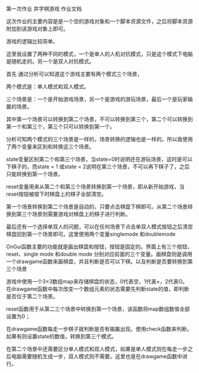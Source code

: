 第一次作业 井字棋游戏 作业文档

这次作业的主要内容是是一个空的游戏对象和一个脚本资源文件，之后将脚本资源附加到该游戏对象上即可。

游戏的逻辑比较简单。

这里我设置了两种不同的模式，一个是单人的人机对抗模式，只是这个模式下电脑是随机走的。另一个是双人对抗模式。



首先 通过分析可以知道这个游戏主要有两个模式三个场景，

两个模式是：单人模式和双人模式。

三个场景是：一个是开始游戏场景，另一个是游戏的游玩场景，最后一个是玩家输赢的场景。

其中第一个场景可以转换到第二个场景，不可以转换到第三个，第二个可以转换到第一个和第三个，第三个只可以转换到第一个。

分析可知两个模式的三个场景是一样的，场景转换的逻辑也是一样的。所以我使用了两个变量来区别和转换这三个场景。

state变量区别第二个和第三个场景，当state=0时说明还在游玩场景，这时是可以下棋子的，而state = 1 或state = 2说明在第三个场景，不可以再下棋子了，之后只能转换到第一个场景。

reset变量用来从第二个和第三个场景转换到第一个场景，即从新开始游戏，当reset按钮被按下时棋盘上的棋子全部清空。

第一个场景转换到第二个场景是自动的，只要点击棋盘下棋即可。从第二个场景转换到第三个场景则需要游戏对棋盘上的棋子进行判断。

最后还有一个选择单双人的问题，可以在任何场景下点击单双人模式按钮之后清空棋盘回到第一个场景即可。这里使用两个变量singlemode 和doublemode



OnGui函数主要的功能就是画出棋盘和按钮，按钮是固定的。界面上有三个按钮，reset、single mode 和double mode 分别对应前面的三个变量。画棋盘则是调用一个drawgame函数来画棋盘，并且判断是否可以下棋。以及判断是否要转换到第三个场景



游戏中使用一个3×3数组map来存储棋盘的状态，0代表空，1代表×，2代表O。在drawgame函数中每次改变一个数组元素的状态需要先判断state的值，即判断是否位于第二个场景。

reset函数用于从第二三个场景中转换到第一个场景，该函数将map数组数值全部设置为0；



在drawgame函数每走一步棋子就判断是否有输赢出现。使用check函数来判断。如果有则设置state的数值，转换到第三个模式。



在第二个场景中还需要区分单人模式和双人模式，如果是单人模式则在每走一步之后电脑需要随机生成一步，双人模式则不需要。这里也是在drawgame函数中进行。




